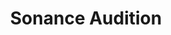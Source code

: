 ---
title: "Sonance Audition"
url: /saint-jean-de-braye/sonance-audition/
shop: approvisionnement médical
---